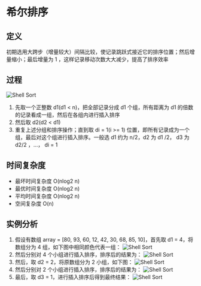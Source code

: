 # 希尔排序 <Shell Sort>

## 定义

初期选用大跨步（增量较大）间隔比较，使记录跳跃式接近它的排序位置；然后增量缩小；最后增量为 1 ，这样记录移动次数大大减少，提高了排序效率

## 过程

![Shell Sort](http://bubkoo.qiniudn.com/shell-sort-animation.gif)

1.  先取一个正整数 d1(d1 < n)，把全部记录分成 d1 个组，所有距离为 d1 的倍数的记录看成一组，然后在各组内进行插入排序
1.  然后取 d2(d2 < d1)
1.  重复上述分组和排序操作；直到取 di = 1(i >= 1) 位置，即所有记录成为一个组，最后对这个组进行插入排序。一般选 d1 约为 n/2，d2 为 d1 /2， d3 为 d2/2 ，…， di = 1

## 时间复杂度

* 最坏时间复杂度 O(nlog2 n)
* 最优时间复杂度 O(nlog2 n)
* 平均时间复杂度 O(nlog2 n)
* 空间复杂度 O(n)

## 实例分析

1.  假设有数组 array = [80, 93, 60, 12, 42, 30, 68, 85, 10]，首先取 d1 = 4，将数组分为 4 组，如下图中相同颜色代表一组：
    ![Shell Sort](http://bubkoo.qiniudn.com/shell-sort-step1.1.png)
1.  然后分别对 4 个小组进行插入排序，排序后的结果为：
    ![Shell Sort](http://bubkoo.qiniudn.com/shell-sort-step1.2.png)
1.  然后，取 d2 = 2，将原数组分为 2 小组，如下图：
    ![Shell Sort](http://bubkoo.qiniudn.com/shell-sort-step2.1.png)
1.  然后分别对 2 个小组进行插入排序，排序后的结果为：
    ![Shell Sort](http://bubkoo.qiniudn.com/shell-sort-step2.2.png)
1.  最后，取 d3 = 1，进行插入排序后得到最终结果：
    ![Shell Sort](http://bubkoo.qiniudn.com/shell-sort-step3.png)
